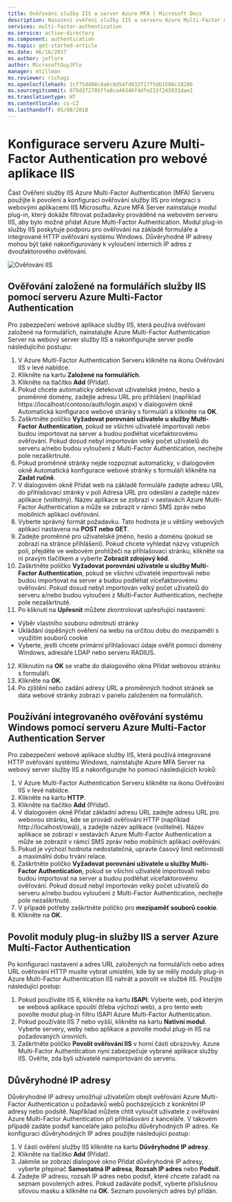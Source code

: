 ```yaml
---
title: Ověřování služby IIS a server Azure MFA | Microsoft Docs
description: Nasazení ověření služby IIS a serveru Azure Multi-Factor Authentication.
services: multi-factor-authentication
ms.service: active-directory
ms.component: authentication
ms.topic: get-started-article
ms.date: 06/16/2017
ms.author: joflore
author: MicrosoftGuyJFlo
manager: mtillman
ms.reviewer: richagi
ms.openlocfilehash: 1cf75d498c8a6c8d54fd832f17f5db1580c18286
ms.sourcegitcommit: 870d372785ffa8ca46346f4dfe215f245931dae1
ms.translationtype: HT
ms.contentlocale: cs-CZ
ms.lasthandoff: 05/08/2018
---
```

# <a name="configure-azure-multi-factor-authentication-server-for-iis-web-apps"></a>Konfigurace serveru Azure Multi-Factor Authentication pro webové aplikace IIS

Část Ověření služby IIS Azure Multi-Factor Authentication (MFA) Serveru použijte k povolení a konfiguraci ověřování služby IIS pro integraci s webovými aplikacemi IIS Microsoftu. Azure MFA Server nainstaluje modul plug-in, který dokáže filtrovat požadavky prováděné na webovém serveru IIS, aby bylo možné přidat Azure Multi-Factor Authentication. Modul plug-in služby IIS poskytuje podporu pro ověřování na základě formuláře a integrované HTTP ověřování systému Windows. Důvěryhodné IP adresy mohou být také nakonfigurovány k vyloučení interních IP adres z dvoufaktorového ověřování.

![Ověřování IIS](./media/howto-mfaserver-iis/iis.png)

## <a name="using-form-based-iis-authentication-with-azure-multi-factor-authentication-server"></a>Ověřování založené na formulářích služby IIS pomocí serveru Azure Multi-Factor Authentication
Pro zabezpečení webové aplikace služby IIS, která používá ověřování založené na formulářích, nainstalujte Azure Multi-Factor Authentication Server na webový server služby IIS a nakonfigurujte server podle následujícího postupu:

1. V Azure Multi-Factor Authentication Serveru klikněte na ikonu Ověřování IIS v levé nabídce.
2. Klikněte na kartu **Založené na formulářích**.
3. Klikněte na tlačítko **Add** (Přidat).
4. Pokud chcete automaticky detekovat uživatelské jméno, heslo a proměnné domény, zadejte adresu URL pro přihlášení (například https://localhost/contoso/auth/login.aspx) v dialogovém okně Automatická konfigurace webové stránky s formuláři a klikněte na **OK**.
5. Zaškrtněte políčko **Vyžadovat porovnání uživatele u služby Multi-Factor Authentication**, pokud se všichni uživatelé importovali nebo budou importovat na server a budou podléhat vícefaktorovému ověřování. Pokud dosud nebyl importován velký počet uživatelů do serveru a/nebo budou vyloučeni z Multi-Factor Authentication, nechejte pole nezaškrtnuté.
6. Pokud proměnné stránky nejde rozpoznat automaticky, v dialogovém okně Automatická konfigurace webové stránky s formuláři klikněte na **Zadat ručně**.
7. V dialogovém okně Přidat web na základě formuláře zadejte adresu URL do přihlašovací stránky v poli Adresa URL pro odeslání a zadejte název aplikace (volitelný). Název aplikace se zobrazí v sestavách Azure Multi-Factor Authentication a může se zobrazit v rámci SMS zpráv nebo mobilních aplikací ověřování.
8. Vyberte správný formát požadavku. Tato hodnota je u většiny webových aplikací nastavena na **POST nebo GET**.
9. Zadejte proměnné pro uživatelské jméno, heslo a doménu (pokud se zobrazí na stránce přihlášení). Pokud chcete vyhledat názvy vstupních polí, přejděte ve webovém prohlížeči na přihlašovací stránku, klikněte na ni pravým tlačítkem a vyberte **Zobrazit zdrojový kód**.
10. Zaškrtněte políčko **Vyžadovat porovnání uživatele u služby Multi-Factor Authentication**, pokud se všichni uživatelé importovali nebo budou importovat na server a budou podléhat vícefaktorovému ověřování. Pokud dosud nebyl importován velký počet uživatelů do serveru a/nebo budou vyloučeni z Multi-Factor Authentication, nechejte pole nezaškrtnuté.
11. Po kliknutí na **Upřesnit** můžete zkontrolovat upřesňující nastavení:

  - Výběr vlastního souboru odmítnutí stránky
  - Ukládání úspěšných ověření na webu na určitou dobu do mezipaměti s využitím souborů cookie
  - Vyberte, jestli chcete primární přihlašovací údaje ověřit pomocí domény Windows, adresáře LDAP nebo serveru RADIUS.

12. Kliknutím na **OK** se vraťte do dialogového okna Přidat webovou stránku s formuláři.
13. Klikněte na **OK**.
14. Po zjištění nebo zadání adresy URL a proměnných hodnot stránek se data webové stránky zobrazí v panelu založeném na formulářích.

## <a name="using-integrated-windows-authentication-with-azure-multi-factor-authentication-server"></a>Používání integrovaného ověřování systému Windows pomocí serveru Azure Multi-Factor Authentication Server
Pro zabezpečení webové aplikace služby IIS, která používá integrované HTTP ověřování systému Windows, nainstalujte Azure MFA Server na webový server služby IIS a nakonfigurujte ho pomocí následujících kroků:

1. V Azure Multi-Factor Authentication Serveru klikněte na ikonu Ověřování IIS v levé nabídce.
2. Klikněte na kartu **HTTP**.
3. Klikněte na tlačítko **Add** (Přidat).
4. V dialogovém okně Přidat základní adresu URL zadejte adresu URL pro webovou stránku, kde se provádí ověřování HTTP (například http://localhost/owa)), a zadejte název aplikace (volitelné). Název aplikace se zobrazí v sestavách Azure Multi-Factor Authentication a může se zobrazit v rámci SMS zpráv nebo mobilních aplikací ověřování.
5. Pokud je výchozí hodnota nedostatečná, upravte časový limit nečinnosti a maximální dobu trvání relace.
6. Zaškrtněte políčko **Vyžadovat porovnání uživatele u služby Multi-Factor Authentication**, pokud se všichni uživatelé importovali nebo budou importovat na server a budou podléhat vícefaktorovému ověřování. Pokud dosud nebyl importován velký počet uživatelů do serveru a/nebo budou vyloučeni z Multi-Factor Authentication, nechejte pole nezaškrtnuté.
7. V případě potřeby zaškrtněte políčko pro **mezipaměť souborů cookie**.
8. Klikněte na **OK**.

## <a name="enable-iis-plug-ins-for-azure-multi-factor-authentication-server"></a>Povolit moduly plug-in služby IIS a server Azure Multi-Factor Authentication
Po konfiguraci nastavení a adres URL založených na formulářích nebo adres URL ověřování HTTP musíte vybrat umístění, kde by se měly moduly plug-in Azure Multi-Factor Authentication IIS nahrát a povolit ve službě IIS. Použijte následující postup:

1. Pokud používáte IIS 6, klikněte na kartu **ISAPI**. Vyberte web, pod kterým se webová aplikace spouští (třeba výchozí web), a pro tento web povolte modul plug-in filtru ISAPI Azure Multi-Factor Authentication.
2. Pokud používáte IIS 7 nebo vyšší, klikněte na kartu **Nativní modul**. Vyberte servery, weby nebo aplikace a povolte modul plug-in IIS na požadovaných úrovních.
3. Zaškrtněte políčko **Povolit ověřování IIS** v horní části obrazovky. Azure Multi-Factor Authentication nyní zabezpečuje vybrané aplikace služby IIS. Ověřte, zda byli uživatelé naimportováni do serveru.

## <a name="trusted-ips"></a>Důvěryhodné IP adresy
Důvěryhodné IP adresy umožňují uživatelům obejít ověřování Azure Multi-Factor Authentication u požadavků webů pocházejících z konkrétní IP adresy nebo podsítě. Například můžete chtít vyloučit uživatele z ověřování Azure Multi-Factor Authentication při přihlašování z kanceláře. V takovém případě zadáte podsíť kanceláře jako položku důvěryhodných IP adres. Ke konfiguraci důvěryhodných IP adres použijte následující postup:

1. V části ověření služby IIS klikněte na kartu **Důvěryhodné IP adresy**.
2. Klikněte na tlačítko **Add** (Přidat).
3. Jakmile se zobrazí dialogové okno Přidat důvěryhodné IP adresy, vyberte přepínač **Samostatná IP adresa**, **Rozsah IP adres** nebo **Podsíť**.
4. Zadejte IP adresu, rozsah IP adres nebo podsíť, které chcete zařadit na seznam povolených adres. Pokud zadáváte podsíť, vyberte příslušnou síťovou masku a klikněte na **OK**. Seznam povolených adres byl přidán.
